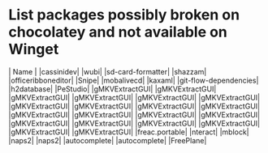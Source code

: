 # List packages possibly broken on chocolatey and not available on Winget

| Name |
|cassinidev|
|wubi|
|sd-card-formatter|
|shazzam|
|officeribboneditor|
|Snipe|
|mobalivecd|
|kaxaml|
|git-flow-dependencies|
|h2database|
|PeStudio|
|gMKVExtractGUI|
|gMKVExtractGUI|
|gMKVExtractGUI|
|gMKVExtractGUI|
|gMKVExtractGUI|
|gMKVExtractGUI|
|gMKVExtractGUI|
|gMKVExtractGUI|
|gMKVExtractGUI|
|gMKVExtractGUI|
|gMKVExtractGUI|
|gMKVExtractGUI|
|gMKVExtractGUI|
|gMKVExtractGUI|
|gMKVExtractGUI|
|gMKVExtractGUI|
|gMKVExtractGUI|
|gMKVExtractGUI|
|gMKVExtractGUI|
|gMKVExtractGUI|
|freac.portable|
|nteract|
|mblock|
|naps2|
|naps2|
|autocomplete|
|autocomplete|
|FreePlane|
